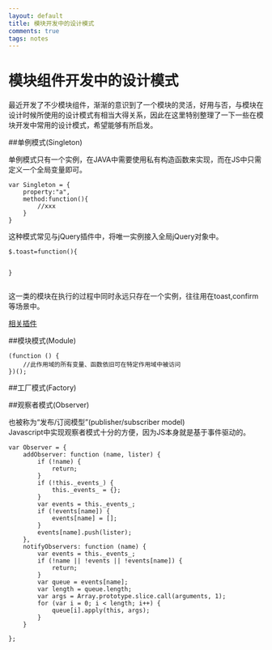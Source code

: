 ```yaml
---
layout: default
title: 模块开发中的设计模式
comments: true
tags: notes
---
```


# 模块组件开发中的设计模式

最近开发了不少模块组件，渐渐的意识到了一个模块的灵活，好用与否，与模块在设计时候所使用的设计模式有相当大得关系，因此在这里特别整理了一下一些在模块开发中常用的设计模式，希望能够有所启发。   

##单例模式(Singleton)

单例模式只有一个实例，在JAVA中需要使用私有构造函数来实现，而在JS中只需定义一个全局变量即可。

```
var Singleton = {
    property:"a",
    method:function(){
        //xxx
    }
}
```

这种模式常见与jQuery插件中，将唯一实例接入全局jQuery对象中。   

```
$.toast=function(){


}


```      

这一类的模块在执行的过程中同时永远只存在一个实例，往往用在toast,confirm等场景中。

[相关插件](https://github.com/devWayne/toast.js) 

##模块模式(Module)   

```
(function () {
    //此作用域的所有变量、函数依旧可在特定作用域中被访问
})();
```   


##工厂模式(Factory)   



##观察者模式(Observer)

也被称为“发布/订阅模型”(publisher/subscriber model)   
Javascript中实现观察者模式十分的方便，因为JS本身就是基于事件驱动的。  

```
var Observer = {
    addObserver: function (name, lister) {
        if (!name) {
            return;
        }
        if (!this._events_) {
            this._events_ = {};
        }
        var events = this._events_;
        if (!events[name]) {
            events[name] = [];
        }
        events[name].push(lister);
    },
    notifyObservers: function (name) {
        var events = this._events_;
        if (!name || !events || !events[name]) {
            return;
        }
        var queue = events[name];
        var length = queue.length;
        var args = Array.prototype.slice.call(arguments, 1);
        for (var i = 0; i < length; i++) {
            queue[i].apply(this, args);
        }
    }

};

```   


